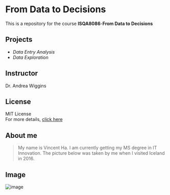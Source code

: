 # **From Data to Decisions**  
This is a repository for the course **ISQA8086**-**From Data to Decisions**  
## Projects  
* _Data Entry Analysis_  
* _Data Exploration_  
## Instructor
Dr. Andrea Wiggins
## License
MIT License  
For more details, [click here](https://github.com/anhha09/hello-world/blob/master/LICENSE)  
## About me
> My name is Vincent Ha. I am currently getting my MS degree in IT Innovation. The picture below was taken by me when I visited Iceland in 2016.  
## Image  
![image](https://github.com/anhha09/hello-world/blob/master/20160406_153618.jpg)
